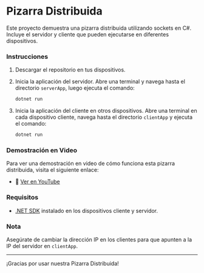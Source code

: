 # Pizarra Distribuida

Este proyecto demuestra una pizarra distribuida utilizando sockets en C#. Incluye el servidor y cliente que pueden ejecutarse en diferentes dispositivos.

### Instrucciones

1. Descargar el repositorio en tus dispositivos.
2. Inicia la aplicación del servidor. Abre una terminal y navega hasta el directorio `serverApp`, luego ejecuta el comando:
    ```bash
    dotnet run
    ```

3. Inicia la aplicación del cliente en otros dispositivos. Abre una terminal en cada dispositivo cliente, navega hasta el directorio `clientApp` y ejecuta el comando:
    ```bash
    dotnet run
    ```
### Demostración en Video

Para ver una demostración en video de cómo funciona esta pizarra distribuida, visita el siguiente enlace:
- 🎥 [Ver en YouTube](https://www.youtube.com/watch?v=-WBaBFFRW2w)


### Requisitos

- [.NET SDK](https://dotnet.microsoft.com/download) instalado en los dispositivos cliente y servidor.


### Nota

Asegúrate de cambiar la dirección IP en los clientes para que apunten a la IP del servidor en `clientApp`.

---

¡Gracias por usar nuestra Pizarra Distribuida!

